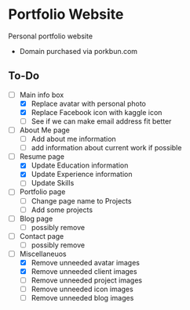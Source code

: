 # Portfolio Website
Personal portfolio website 

- Domain purchased via porkbun.com

## To-Do
- [ ] Main info box
    - [x] Replace avatar with personal photo
    - [x] Replace Facebook icon with kaggle icon
    - [ ] See if we can make email address fit better
- [ ] About Me page
    - [ ] Add about me information
    - [ ] add information about current work if possible
- [ ] Resume page
    - [x] Update Education information
    - [x] Update Experience information
    - [ ] Update Skills
- [ ] Portfolio page
    - [ ] Change page name to Projects
    - [ ] Add some projects
- [ ] Blog page
    - [ ] possibly remove
- [ ] Contact page
    - [ ] possibly remove
- [ ] Miscellaneuos
    - [x] Remove unneeded avatar images
    - [x] Remove unneeded client images
    - [ ] Remove unneeded project images
    - [ ] Remove unneeded icon images
    - [ ] Remove unneeded blog images
